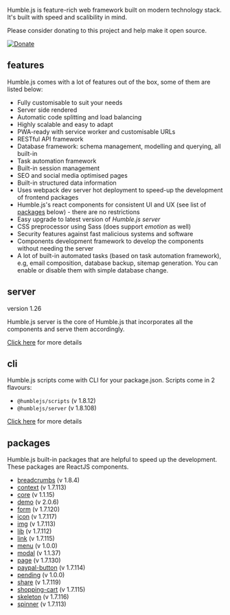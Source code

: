 Humble.js is feature-rich web framework built on modern technology stack. It's built with speed and scalibility in mind.

Please consider donating to this project and help make it open source.

[![Donate](https://gdl.muflihun.com/donate.png?v2)](https://www.paypal.me/zuhd/100)

## features

Humble.js comes with a lot of features out of the box, some of them are listed below:

* Fully customisable to suit your needs
* Server side rendered
* Automatic code splitting and load balancing
* Highly scalable and easy to adapt
* PWA-ready with service worker and customisable URLs
* RESTful API framework
* Database framework: schema management, modelling and querying, all built-in
* Task automation framework
* Built-in session management
* SEO and social media optimised pages
* Built-in structured data information
* Uses webpack dev server hot deployment to speed-up the development of frontend packages
* Humble.js's react components for consistent UI and UX (see list of [packages](/#packages) below) - there are no restrictions
* Easy upgrade to latest version of _Humble.js server_
* CSS preprocessor using Sass (does support _emotion_ as well)
* Security features against fast malicious systems and software
* Components development framework to develop the components without needing the server
* A lot of built-in automated tasks (based on task automation framework), e.g, email composition, database backup, sitemap generation. You can enable or disable them with simple database change.

## server

version 1.26

Humble.js server is the core of Humble.js that incorporates all the components and serve them accordingly.

[Click here](/server) for more details

## cli

Humble.js scripts come with CLI for your package.json. Scripts come in 2 flavours:

* `@humblejs/scripts` (v 1.8.12)
* `@humblejs/server` (v 1.8.108)

[Click here](/cli) for more details

## packages

Humble.js built-in packages that are helpful to speed up the development. These packages are ReactJS components.


 * [breadcrumbs](/pkg/breadcrumbs) (v 1.8.4)
 * [context](/pkg/context) (v 1.7.113)
 * [core](/pkg/core) (v 1.1.15)
 * [demo](/pkg/demo) (v 2.0.6)
 * [form](/pkg/form) (v 1.7.120)
 * [icon](/pkg/icon) (v 1.7.117)
 * [img](/pkg/img) (v 1.7.113)
 * [lib](/pkg/lib) (v 1.7.112)
 * [link](/pkg/link) (v 1.7.115)
 * [menu](/pkg/menu) (v 1.0.0)
 * [modal](/pkg/modal) (v 1.1.37)
 * [page](/pkg/page) (v 1.7.130)
 * [paypal-button](/pkg/paypal-button) (v 1.7.114)
 * [pending](/pkg/pending) (v 1.0.0)
 * [share](/pkg/share) (v 1.7.119)
 * [shopping-cart](/pkg/shopping-cart) (v 1.7.115)
 * [skeleton](/pkg/skeleton) (v 1.7.116)
 * [spinner](/pkg/spinner) (v 1.7.113)
